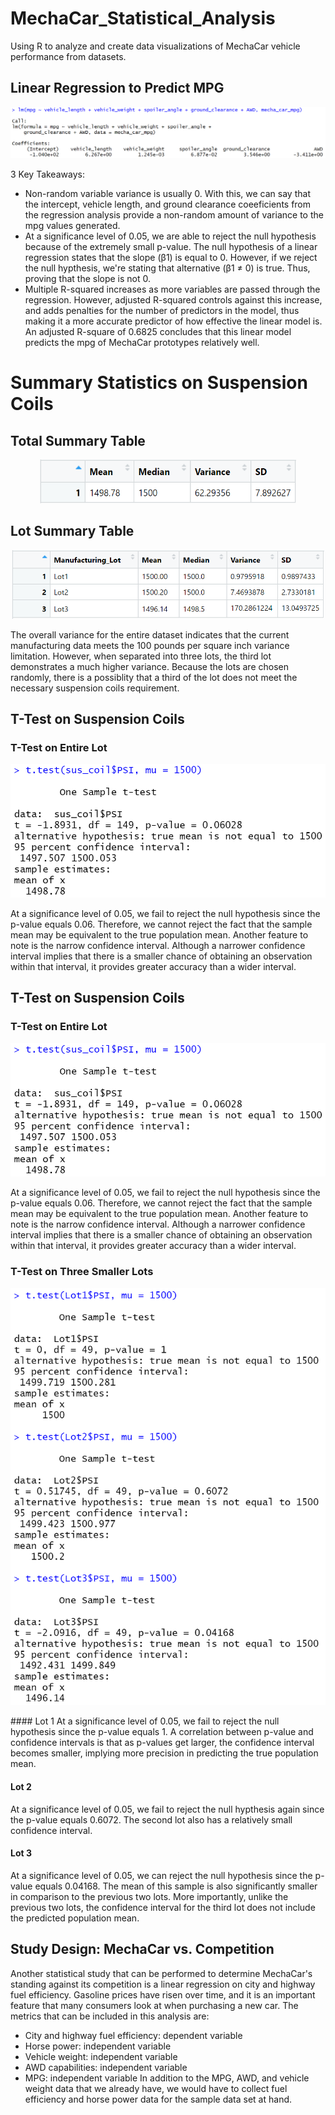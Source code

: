 # MechaCar_Statistical_Analysis
Using R to analyze and create data visualizations of MechaCar vehicle performance from datasets. 

## Linear Regression to Predict MPG
![Linear Regression](https://github.com/ChicletKeyboard/MechaCar_Statistical_Analysis/blob/090a2adc304d0392868fb0153926c2f7c5eb5d6b/Resources/linear_regression.PNG)

3 Key Takeaways:
* Non-random variable variance is usually 0. With this, we can say that the intercept, vehicle length, and ground clearance coeeficients from the regression analysis provide a non-random amount of variance to the mpg values generated.
* At a significance level of 0.05, we are able to reject the null hypothesis because of the extremely small p-value. The null hypothesis of a linear regression states that the slope (β1) is equal to 0. However, if we reject the null hypthesis, we're stating that alternative (β1 ≠ 0) is true. Thus, proving that the slope is not 0.
* Multiple R-squared increases as more variables are passed through the regression. However, adjusted R-squared controls against this increase, and adds penalties for the number of predictors in the model, thus making it a more accurate predictor of how effective the linear model is. An adjusted R-square of 0.6825 concludes that this linear model predicts the mpg of MechaCar prototypes relatively well.

# Summary Statistics on Suspension Coils
## Total Summary Table
<p align="center">
<img src = "https://github.com/ChicletKeyboard/MechaCar_Statistical_Analysis/blob/4e0f473cb4b9b3764f14faad423e26fce31e866f/Resources/total_summary_table.PNG" width="410" height="70"/>
</p>

## Lot Summary Table
<p align="center">
  <img src = "https://github.com/ChicletKeyboard/MechaCar_Statistical_Analysis/blob/4e0f473cb4b9b3764f14faad423e26fce31e866f/Resources/lot_summary_table.PNG" width="500" height="110"/>
</p>  

The overall variance for the entire dataset indicates that the current manufacturing data meets the 100 pounds per square inch variance limitation. However, when separated into three lots, the third lot demonstrates a much higher variance. Because the lots are chosen randomly, there is a possiblity that a third of the lot does not meet the necessary suspension coils requirement.


## T-Test on Suspension Coils
### T-Test on Entire Lot
<p align="center">
<img src="https://github.com/ChicletKeyboard/MechaCar_Statistical_Analysis/blob/4e0f473cb4b9b3764f14faad423e26fce31e866f/Resources/t-test.PNG">
</p>
At a significance level of 0.05, we fail to reject the null hypothesis since the p-value equals 0.06. Therefore, we cannot reject the fact that the sample mean may be equivalent to the true population mean. Another feature to note is the narrow confidence interval. Although a narrower confidence interval implies that there is a smaller chance of obtaining an observation within that interval, it provides greater accuracy than a wider interval.

## T-Test on Suspension Coils
### T-Test on Entire Lot
<p align="center">
<img src="https://github.com/ChicletKeyboard/MechaCar_Statistical_Analysis/blob/4e0f473cb4b9b3764f14faad423e26fce31e866f/Resources/t-test.PNG">
</p>
At a significance level of 0.05, we fail to reject the null hypothesis since the p-value equals 0.06. Therefore, we cannot reject the fact that the sample mean may be equivalent to the true population mean. Another feature to note is the narrow confidence interval. Although a narrower confidence interval implies that there is a smaller chance of obtaining an observation within that interval, it provides greater accuracy than a wider interval.

### T-Test on Three Smaller Lots
<p align="center">
<img src="https://github.com/ChicletKeyboard/MechaCar_Statistical_Analysis/blob/2288528f6a3cb90ddc3fda03f668e69a574a4480/Resources/lots_t_test.PNG">
</p>
#### Lot 1
At a significance level of 0.05, we fail to reject the null hypothesis since the p-value equals 1. A correlation between p-value and confidence intervals is that as p-values get larger, the confidence interval becomes smaller, implying more precision in predicting the true population mean.

#### Lot 2
At a significance level of 0.05, we fail to reject the null hypthesis again since the p-value equals 0.6072. The second lot also has a relatively small confidence interval.

#### Lot 3
At a significance level of 0.05, we can reject the null hypothesis since the p-value equals 0.04168. The mean of this sample is also significantly smaller in comparison to the previous two lots. More importantly, unlike the previous two lots, the confidence interval for the third lot does not include the predicted population mean.

## Study Design: MechaCar vs. Competition
Another statistical study that can be performed to determine MechaCar's standing against its competition is a linear regression on city and highway fuel efficiency. Gasoline prices have risen over time, and it is an important feature that many consumers look at when purchasing a new car. The metrics that can be included in this analysis are:
* City and highway fuel efficiency: dependent variable
* Horse power: independent variable
* Vehicle weight: independent variable
* AWD capabilities: independent variable
* MPG: independent variable
In addition to the MPG, AWD, and vehicle weight data that we already have, we would have to collect fuel efficiency and horse power data for the sample data set at hand.
